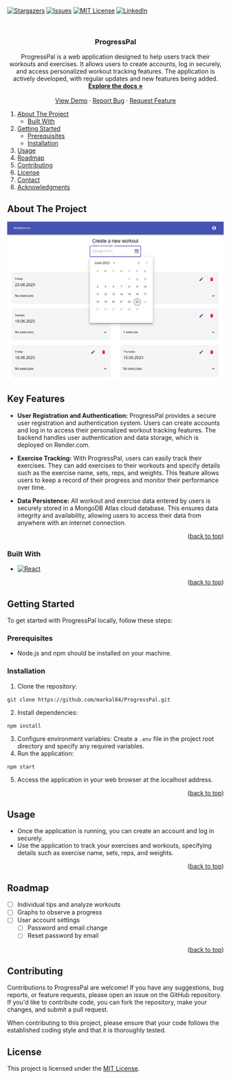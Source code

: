 <a name="readme-top"></a>

[![Stargazers][stars-shield]][stars-url]
[![Issues][issues-shield]][issues-url]
[![MIT License][license-shield]][license-url]
[![LinkedIn][linkedin-shield]][linkedin-url]

<br />
<div align="center">

<h3 align="center">ProgressPal</h3>

  <p align="center">
    ProgressPal is a web application designed to help users track their workouts and exercises. It allows users to create accounts, log in securely, and access personalized workout tracking features. The application is actively developed, with regular updates and new features being added.
    <br />
    <a href="https://github.com/markal84/ProgressPall"><strong>Explore the docs »</strong></a>
    <br />
    <br />
    <a href="https://gymapp-markal84.vercel.app/">View Demo</a>
    ·
    <a href="https://github.com/markal84/ProgressPall/issues">Report Bug</a>
    ·
    <a href="https://github.com/markal84/ProgressPall/issues">Request Feature</a>
  </p>
</div>

  <ol>
    <li>
      <a href="#about-the-project">About The Project</a>
      <ul>
        <li><a href="#built-with">Built With</a></li>
      </ul>
    </li>
    <li>
      <a href="#getting-started">Getting Started</a>
      <ul>
        <li><a href="#prerequisites">Prerequisites</a></li>
        <li><a href="#installation">Installation</a></li>
      </ul>
    </li>
    <li><a href="#usage">Usage</a></li>
    <li><a href="#roadmap">Roadmap</a></li>
    <li><a href="#contributing">Contributing</a></li>
    <li><a href="#license">License</a></li>
    <li><a href="#contact">Contact</a></li>
    <li><a href="#acknowledgments">Acknowledgments</a></li>
  </ol>

## About The Project

[![Product Name Screen Shot][product-screenshot]](https://gymapp-markal84.vercel.app/)

## Key Features

- **User Registration and Authentication:** ProgressPal provides a secure user registration and authentication system. Users can create accounts and log in to access their personalized workout tracking features. The backend handles user authentication and data storage, which is deployed on Render.com.

- **Exercise Tracking:** With ProgressPal, users can easily track their exercises. They can add exercises to their workouts and specify details such as the exercise name, sets, reps, and weights. This feature allows users to keep a record of their progress and monitor their performance over time.

- **Data Persistence:** All workout and exercise data entered by users is securely stored in a MongoDB Atlas cloud database. This ensures data integrity and availability, allowing users to access their data from anywhere with an internet connection.

<p align="right">(<a href="#readme-top">back to top</a>)</p>

### Built With

- [![React][React.js]][React-url]

<p align="right">(<a href="#readme-top">back to top</a>)</p>

## Getting Started

To get started with ProgressPal locally, follow these steps:

### Prerequisites

- Node.js and npm should be installed on your machine.

### Installation

1. Clone the repository:

```shell
git clone https://github.com/markal84/ProgressPal.git
```

2. Install dependencies:

```shell
npm install
```

3. Configure environment variables: Create a `.env` file in the project root directory and specify any required variables.
4. Run the application:

```shell
npm start
```

5. Access the application in your web browser at the localhost address.

<p align="right">(<a href="#readme-top">back to top</a>)</p>

## Usage

- Once the application is running, you can create an account and log in securely.
- Use the application to track your exercises and workouts, specifying details such as exercise name, sets, reps, and weights.

<p align="right">(<a href="#readme-top">back to top</a>)</p>

## Roadmap

- [ ] Individual tips and analyze workouts
- [ ] Graphs to observe a progress
- [ ] User account settings
  - [ ] Password and email change
  - [ ] Reset password by email

<p align="right">(<a href="#readme-top">back to top</a>)</p>

## Contributing

Contributions to ProgressPal are welcome! If you have any suggestions, bug reports, or feature requests, please open an issue on the GitHub repository. If you'd like to contribute code, you can fork the repository, make your changes, and submit a pull request.

When contributing to this project, please ensure that your code follows the established coding style and that it is thoroughly tested.

## License

This project is licensed under the [MIT License](LICENSE).

[product-screenshot]: /public/progressPal.webp
[React.js]: https://img.shields.io/badge/React-20232A?style=for-the-badge&logo=react&logoColor=61DAFB
[React-url]: https://reactjs.org/
[stars-shield]: https://img.shields.io/github/stars/markal84/ProgressPall.svg?style=for-the-badge
[stars-url]: https://github.com/markal84/ProgressPall/stargazers
[issues-shield]: https://img.shields.io/github/issues/markal84/ProgressPall.svg?style=for-the-badge
[issues-url]: https://github.com/markal84/ProgressPall/issues
[license-shield]: https://img.shields.io/github/license/markal84/ProgressPall.svg?style=for-the-badge
[license-url]: https://github.com/markal84/ProgressPall/blob/master/LICENSE.md
[linkedin-shield]: https://img.shields.io/badge/-LinkedIn-black.svg?style=for-the-badge&logo=linkedin&colorB=555
[linkedin-url]: https://www.linkedin.com/in/marcin-kaleta/

